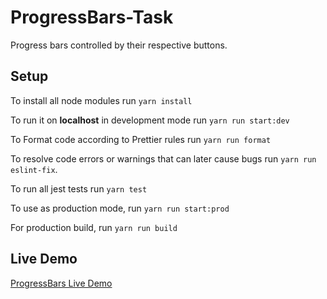 # ProgressBars-Task
Progress bars controlled by their respective buttons.

## Setup

To install all node modules run `yarn install`

To run it on **localhost** in development mode run `yarn run start:dev`

To Format code according to Prettier rules run `yarn run format`

To resolve code errors or warnings that can later cause bugs run `yarn run eslint-fix`.

To run all jest tests run `yarn test`

To use as production mode, run `yarn run start:prod`

For production build, run `yarn run build`

## Live Demo

[ProgressBars Live Demo](https://elastic-hugle-0f659b.netlify.com/)
